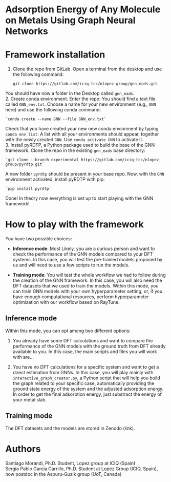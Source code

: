 # Adsorption Energy of Any Molecule on Metals Using Graph Neural Networks

# Framework installation

1. Clone the repo from GitLab. Open a terminal from the desktop and use the following command:  

    `git clone https://gitlab.com/iciq-tcc/nlopez-group/gnn_eads.git`  
    
You should have now a folder in the Desktop called ``gnn_eads``.  
2. Create conda environment. Enter the repo: You should find a text file called `GNN_env.txt`. Choose a name for your new environment (e.g., `GNN` here) and use the following conda command:  

    `conda create --name GNN --file GNN_env.txt`  
    
Check that you have created your new new conda envionment by typing `conda env list`: A list with all your environments should appear, together with the newly created `GNN`. Use `conda activate GNN` to activate it.  
3. Install pyRDTP, a Python package used to build the base of the GNN framework. Clone the repo in the existing `gnn_eads` base directory:  

    `git clone --branch experimental https://gitlab.com/iciq-tcc/nlopez-group/pyrdtp.git`  
    
A new folder `pyrdtp` should be present in your base repo. Now, with the `GNN` environment activated, install pyRDTP with pip:  

    `pip install pyrdtp`  
    
Done! In theory now everything is set up to start playing with the GNN framework!  

# How to play with the framework

You have two possible choices:

- **Inference mode**: Most Likely, you are a curious person and want to check the performance of the GNN models compared to your DFT systems. In this case, you will test the pre-trained models proposed by us and will need to use a few scripts to run the models. 

- **Training mode**: You will test the whole workflow we had to follow during the creation of the GNN framework. In this case, you will also need the DFT datasets that we used to train the models. Within this mode, you can train GNN models with your own hyperparameter setting, or, if you have enough computational resources, perform hyperparameter optimization with our workflow based on RayTune.

## Inference mode

Within this mode, you can opt among two different options:

1. You already have some DFT calculations and want to compare the performance of the GNN models with the ground truth from DFT already available to you. In this case, the main scripts and files you will work with are...

2. You have no DFT calculations for a specific system and want to get a direct estimation from GNNs. In this case, you will play mainly with `interactive_graph_creator.py`, a Python script that will help you build the graph related to your specific case, automatically providing the ground state energy of the system and the adjusted adsorption energy. In order to get the final adsorption energy, just substract the energy of your metal slab. 
## Training mode

The DFT datasets and the models are stored in Zenodo (link).


# Authors

Santiago Morandi, Ph.D. Student, Lopez group at ICIQ (Spain)  
Sergio Pablo Garcia Carrillo, Ph.D. Student at Lopez Group (ICIQ, Spain), now postdoc in the Aspuru-Guzik group (UoT, Canada)  

